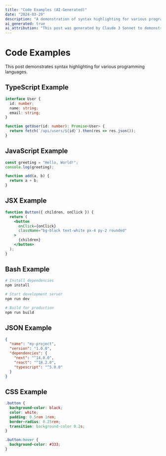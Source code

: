 ```yaml
---
title: "Code Examples (AI-Generated)"
date: "2024-03-29"
description: "A demonstration of syntax highlighting for various programming languages"
ai_generated: true
ai_attribution: "This post was generated by Claude 3 Sonnet to demonstrate syntax highlighting capabilities"
---
```


# Code Examples

This post demonstrates syntax highlighting for various programming languages.

## TypeScript Example

```typescript
interface User {
  id: number;
  name: string;
  email: string;
}

function getUser(id: number): Promise<User> {
  return fetch(`/api/users/${id}`).then(res => res.json());
}
```

## JavaScript Example

```javascript
const greeting = "Hello, World!";
console.log(greeting);

function add(a, b) {
  return a + b;
}
```

## JSX Example

```jsx
function Button({ children, onClick }) {
  return (
    <button 
      onClick={onClick}
      className="bg-black text-white px-4 py-2 rounded"
    >
      {children}
    </button>
  );
}
```

## Bash Example

```bash
# Install dependencies
npm install

# Start development server
npm run dev

# Build for production
npm run build
```

## JSON Example

```json
{
  "name": "my-project",
  "version": "1.0.0",
  "dependencies": {
    "next": "^14.0.0",
    "react": "^18.2.0",
    "typescript": "^5.0.0"
  }
}
```

## CSS Example

```css
.button {
  background-color: black;
  color: white;
  padding: 0.5rem 1rem;
  border-radius: 0.25rem;
  transition: background-color 0.2s;
}

.button:hover {
  background-color: #333;
}
``` 